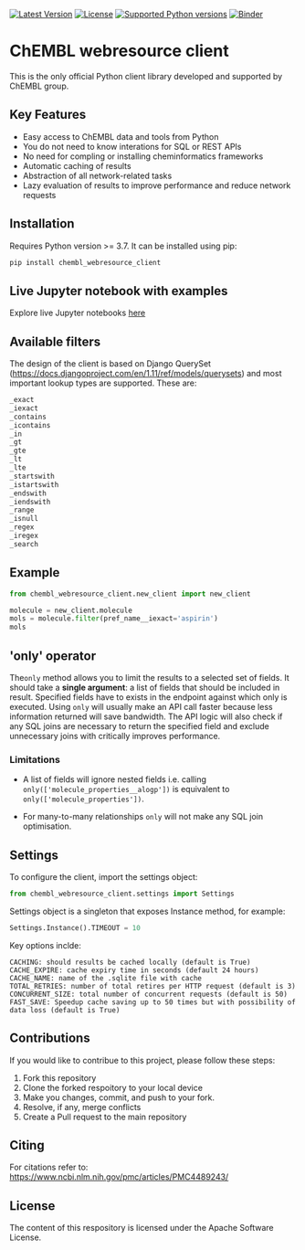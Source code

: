 [![Latest Version](https://img.shields.io/pypi/v/chembl_webresource_client.svg)](https://pypi.python.org/pypi/chembl_webresource_client/)
[![License](https://img.shields.io/pypi/l/chembl_webresource_client.svg)](https://pypi.python.org/pypi/chembl_webresource_client/)
[![Supported Python versions](https://img.shields.io/pypi/pyversions/chembl_webresource_client.svg)](https://pypi.python.org/pypi/chembl_webresource_client/)
[![Binder](http://mybinder.org/badge.svg)](http://beta.mybinder.org/v2/gh/chembl/chembl_webresource_client/master?filepath=demo_wrc.ipynb)


# ChEMBL webresource client

This is the only official Python client library developed and supported by ChEMBL group.

## Key Features

* Easy access to ChEMBL data and tools from Python
* You do not need to know interations for SQL or REST APIs
* No need for compling or installing cheminformatics frameworks
* Automatic caching of results
* Abstraction of all network-related tasks
* Lazy evaluation of results to improve performance and reduce network requests

## Installation
Requires Python version >= 3.7. It can be installed using pip:
```bash
pip install chembl_webresource_client
```

## Live Jupyter notebook with examples

Explore live Jupyter notebooks [here](http://beta.mybinder.org/v2/gh/chembl/chembl_webresource_client/master?filepath=demo_wrc.ipynb)

## Available filters

The design of the client is based on Django QuerySet (https://docs.djangoproject.com/en/1.11/ref/models/querysets) and most important lookup types are supported. These are:
```bash
_exact
_iexact
_contains
_icontains
_in
_gt
_gte
_lt
_lte
_startswith
_istartswith
_endswith
_iendswith
_range
_isnull
_regex
_iregex
_search
```
## Example 

``` python
from chembl_webresource_client.new_client import new_client

molecule = new_client.molecule
mols = molecule.filter(pref_name__iexact='aspirin')
mols
```

## 'only' operator

The`only` method allows you to limit the results to a selected set of fields. It should take a **single argument**: a list of fields that should be included in result. Specified fields have to exists in the endpoint against which only is executed. Using `only` will usually make an API call faster because less information returned will save bandwidth. The API logic will also check if any SQL joins are necessary to return the specified field and exclude unnecessary joins with critically improves performance.

### Limitations

* A list of fields will ignore nested fields i.e. calling `only(['molecule_properties__alogp'])` is equivalent to `only(['molecule_properties'])`.

* For many-to-many relationships `only` will not make any SQL join optimisation.


## Settings

To configure the client, import the settings object:
```python
from chembl_webresource_client.settings import Settings
```

Settings object is a singleton that exposes Instance method, for example:

```python
Settings.Instance().TIMEOUT = 10
```

Key options inclde:

    CACHING: should results be cached locally (default is True)
    CACHE_EXPIRE: cache expiry time in seconds (default 24 hours)
    CACHE_NAME: name of the .sqlite file with cache
    TOTAL_RETRIES: number of total retires per HTTP request (default is 3)
    CONCURRENT_SIZE: total number of concurrent requests (default is 50)
    FAST_SAVE: Speedup cache saving up to 50 times but with possibility of data loss (default is True)

## Contributions

If you would like to contribue to this project, please follow these steps:

1. Fork this repository
2. Clone the forked respoitory to your local device
3. Make you changes, commit, and push to your fork.
4. Resolve, if any, merge conflicts 
5. Create a Pull request to the main repository

## Citing

For citations refer to: https://www.ncbi.nlm.nih.gov/pmc/articles/PMC4489243/

## License

The content of this respository is licensed under the Apache Software License.
